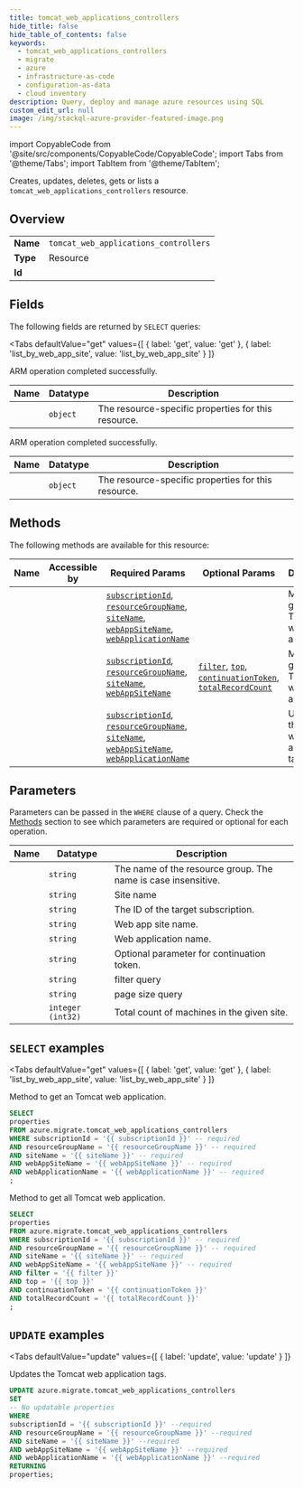 ```yaml
--- 
title: tomcat_web_applications_controllers
hide_title: false
hide_table_of_contents: false
keywords:
  - tomcat_web_applications_controllers
  - migrate
  - azure
  - infrastructure-as-code
  - configuration-as-data
  - cloud inventory
description: Query, deploy and manage azure resources using SQL
custom_edit_url: null
image: /img/stackql-azure-provider-featured-image.png
---
```


import CopyableCode from '@site/src/components/CopyableCode/CopyableCode';
import Tabs from '@theme/Tabs';
import TabItem from '@theme/TabItem';

Creates, updates, deletes, gets or lists a <code>tomcat_web_applications_controllers</code> resource.

## Overview
<table><tbody>
<tr><td><b>Name</b></td><td><code>tomcat_web_applications_controllers</code></td></tr>
<tr><td><b>Type</b></td><td>Resource</td></tr>
<tr><td><b>Id</b></td><td><CopyableCode code="azure.migrate.tomcat_web_applications_controllers" /></td></tr>
</tbody></table>

## Fields

The following fields are returned by `SELECT` queries:

<Tabs
    defaultValue="get"
    values={[
        { label: 'get', value: 'get' },
        { label: 'list_by_web_app_site', value: 'list_by_web_app_site' }
    ]}
>
<TabItem value="get">

ARM operation completed successfully.

<table>
<thead>
    <tr>
    <th>Name</th>
    <th>Datatype</th>
    <th>Description</th>
    </tr>
</thead>
<tbody>
<tr>
    <td><CopyableCode code="properties" /></td>
    <td><code>object</code></td>
    <td>The resource-specific properties for this resource.</td>
</tr>
</tbody>
</table>
</TabItem>
<TabItem value="list_by_web_app_site">

ARM operation completed successfully.

<table>
<thead>
    <tr>
    <th>Name</th>
    <th>Datatype</th>
    <th>Description</th>
    </tr>
</thead>
<tbody>
<tr>
    <td><CopyableCode code="properties" /></td>
    <td><code>object</code></td>
    <td>The resource-specific properties for this resource.</td>
</tr>
</tbody>
</table>
</TabItem>
</Tabs>

## Methods

The following methods are available for this resource:

<table>
<thead>
    <tr>
    <th>Name</th>
    <th>Accessible by</th>
    <th>Required Params</th>
    <th>Optional Params</th>
    <th>Description</th>
    </tr>
</thead>
<tbody>
<tr>
    <td><a href="#get"><CopyableCode code="get" /></a></td>
    <td><CopyableCode code="select" /></td>
    <td><a href="#parameter-subscriptionId"><code>subscriptionId</code></a>, <a href="#parameter-resourceGroupName"><code>resourceGroupName</code></a>, <a href="#parameter-siteName"><code>siteName</code></a>, <a href="#parameter-webAppSiteName"><code>webAppSiteName</code></a>, <a href="#parameter-webApplicationName"><code>webApplicationName</code></a></td>
    <td></td>
    <td>Method to get an Tomcat web application.</td>
</tr>
<tr>
    <td><a href="#list_by_web_app_site"><CopyableCode code="list_by_web_app_site" /></a></td>
    <td><CopyableCode code="select" /></td>
    <td><a href="#parameter-subscriptionId"><code>subscriptionId</code></a>, <a href="#parameter-resourceGroupName"><code>resourceGroupName</code></a>, <a href="#parameter-siteName"><code>siteName</code></a>, <a href="#parameter-webAppSiteName"><code>webAppSiteName</code></a></td>
    <td><a href="#parameter-filter"><code>filter</code></a>, <a href="#parameter-top"><code>top</code></a>, <a href="#parameter-continuationToken"><code>continuationToken</code></a>, <a href="#parameter-totalRecordCount"><code>totalRecordCount</code></a></td>
    <td>Method to get all Tomcat web application.</td>
</tr>
<tr>
    <td><a href="#update"><CopyableCode code="update" /></a></td>
    <td><CopyableCode code="update" /></td>
    <td><a href="#parameter-subscriptionId"><code>subscriptionId</code></a>, <a href="#parameter-resourceGroupName"><code>resourceGroupName</code></a>, <a href="#parameter-siteName"><code>siteName</code></a>, <a href="#parameter-webAppSiteName"><code>webAppSiteName</code></a>, <a href="#parameter-webApplicationName"><code>webApplicationName</code></a></td>
    <td></td>
    <td>Updates the Tomcat web application tags.</td>
</tr>
</tbody>
</table>

## Parameters

Parameters can be passed in the `WHERE` clause of a query. Check the [Methods](#methods) section to see which parameters are required or optional for each operation.

<table>
<thead>
    <tr>
    <th>Name</th>
    <th>Datatype</th>
    <th>Description</th>
    </tr>
</thead>
<tbody>
<tr id="parameter-resourceGroupName">
    <td><CopyableCode code="resourceGroupName" /></td>
    <td><code>string</code></td>
    <td>The name of the resource group. The name is case insensitive.</td>
</tr>
<tr id="parameter-siteName">
    <td><CopyableCode code="siteName" /></td>
    <td><code>string</code></td>
    <td>Site name</td>
</tr>
<tr id="parameter-subscriptionId">
    <td><CopyableCode code="subscriptionId" /></td>
    <td><code>string</code></td>
    <td>The ID of the target subscription.</td>
</tr>
<tr id="parameter-webAppSiteName">
    <td><CopyableCode code="webAppSiteName" /></td>
    <td><code>string</code></td>
    <td>Web app site name.</td>
</tr>
<tr id="parameter-webApplicationName">
    <td><CopyableCode code="webApplicationName" /></td>
    <td><code>string</code></td>
    <td>Web application name.</td>
</tr>
<tr id="parameter-continuationToken">
    <td><CopyableCode code="continuationToken" /></td>
    <td><code>string</code></td>
    <td>Optional parameter for continuation token.</td>
</tr>
<tr id="parameter-filter">
    <td><CopyableCode code="filter" /></td>
    <td><code>string</code></td>
    <td>filter query</td>
</tr>
<tr id="parameter-top">
    <td><CopyableCode code="top" /></td>
    <td><code>string</code></td>
    <td>page size  query</td>
</tr>
<tr id="parameter-totalRecordCount">
    <td><CopyableCode code="totalRecordCount" /></td>
    <td><code>integer (int32)</code></td>
    <td>Total count of machines in the given site.</td>
</tr>
</tbody>
</table>

## `SELECT` examples

<Tabs
    defaultValue="get"
    values={[
        { label: 'get', value: 'get' },
        { label: 'list_by_web_app_site', value: 'list_by_web_app_site' }
    ]}
>
<TabItem value="get">

Method to get an Tomcat web application.

```sql
SELECT
properties
FROM azure.migrate.tomcat_web_applications_controllers
WHERE subscriptionId = '{{ subscriptionId }}' -- required
AND resourceGroupName = '{{ resourceGroupName }}' -- required
AND siteName = '{{ siteName }}' -- required
AND webAppSiteName = '{{ webAppSiteName }}' -- required
AND webApplicationName = '{{ webApplicationName }}' -- required
;
```
</TabItem>
<TabItem value="list_by_web_app_site">

Method to get all Tomcat web application.

```sql
SELECT
properties
FROM azure.migrate.tomcat_web_applications_controllers
WHERE subscriptionId = '{{ subscriptionId }}' -- required
AND resourceGroupName = '{{ resourceGroupName }}' -- required
AND siteName = '{{ siteName }}' -- required
AND webAppSiteName = '{{ webAppSiteName }}' -- required
AND filter = '{{ filter }}'
AND top = '{{ top }}'
AND continuationToken = '{{ continuationToken }}'
AND totalRecordCount = '{{ totalRecordCount }}'
;
```
</TabItem>
</Tabs>


## `UPDATE` examples

<Tabs
    defaultValue="update"
    values={[
        { label: 'update', value: 'update' }
    ]}
>
<TabItem value="update">

Updates the Tomcat web application tags.

```sql
UPDATE azure.migrate.tomcat_web_applications_controllers
SET 
-- No updatable properties
WHERE 
subscriptionId = '{{ subscriptionId }}' --required
AND resourceGroupName = '{{ resourceGroupName }}' --required
AND siteName = '{{ siteName }}' --required
AND webAppSiteName = '{{ webAppSiteName }}' --required
AND webApplicationName = '{{ webApplicationName }}' --required
RETURNING
properties;
```
</TabItem>
</Tabs>
